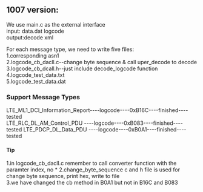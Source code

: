 ## 1007 version:
We use main.c as the external interface  
input: data.dat logcode  
output:decode xml  

For each message type, we need to write five files:  
1.corresponding asn1  
2.logcode_cb_dacll.c--change byte sequence & call uper_decode to decode   
3.logcode_cb_dcall.h--just include decode_logcode function  
4.logcode_test_data.txt  
5.logcode_test_data.dat  




### Support Message Types
LTE_ML1_DCI_Information_Report----logcode----0xB16C----finished----tested  
LTE_RLC_DL_AM_Control_PDU     ----logcode----0xB083----finished----tested
LTE_PDCP_DL_Data_PDU          ----logcode----0xB0A1----finished----tested

#### Tip
1.in logcode_cb_dacll.c remember to call converter function with the paramter index, no * 
2.change_byte_sequence c and h file is used for change byte sequence, print hex, write to file  
3.we have changed the cb method in B0A1 but not in B16C and B083
 

